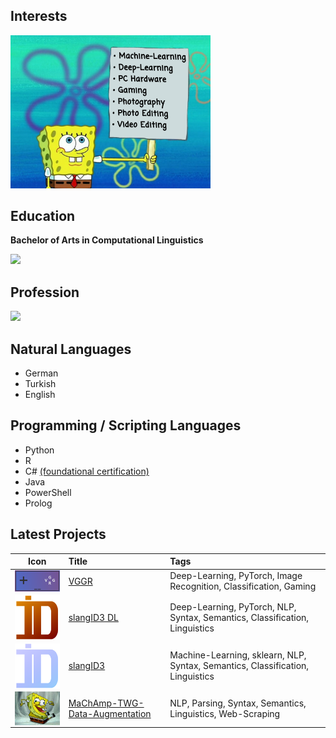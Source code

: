 ## Interests
<img src='https://raw.githubusercontent.com/m4cit/m4cit/main/interests.png' width="320">

## Education
**Bachelor of Arts in Computational Linguistics**

<img src='https://raw.githubusercontent.com/m4cit/m4cit/main/trying_to_explain.gif' width="320">

## Profession
<img src='https://raw.githubusercontent.com/m4cit/m4cit/main/waiting.gif' width="320">

## Natural Languages
- German
- Turkish
- English

## Programming / Scripting Languages
- Python
- R
- C# [(foundational certification)](https://freecodecamp.org/certification/m4cit/foundational-c-sharp-with-microsoft)
- Java
- PowerShell
- Prolog

## Latest Projects

| Icon |  Title |  Tags  |
|:----:|:-------|:-------|
|<img src='https://raw.githubusercontent.com/m4cit/VGGR/main/gallery/icon.png' align="center" width="150">|[VGGR](https://github.com/m4cit/VGGR)|Deep-Learning, PyTorch, Image Recognition, Classification, Gaming|
|<img src='https://raw.githubusercontent.com/m4cit/slangID3_DL/main/misc/gallery/slangID3_dl_icon.png' align="center" width="80">|[slangID3 DL](https://github.com/m4cit/slangID3_DL)|Deep-Learning, PyTorch, NLP, Syntax, Semantics, Classification, Linguistics|
|<img src='https://raw.githubusercontent.com/m4cit/slangID3/main/misc/gallery/slangID3_icon.png' align="center" width="80">|[slangID3](https://github.com/m4cit/slangID3)|Machine-Learning, sklearn, NLP, Syntax, Semantics, Classification, Linguistics|
|<img src='https://raw.githubusercontent.com/m4cit/m4cit/main/no_icon.png' align="center" width="100">|[MaChAmp-TWG-Data-Augmentation](https://github.com/m4cit/MaChAmp-TWG-Data-Augmentation)|NLP, Parsing, Syntax, Semantics, Linguistics, Web-Scraping|

